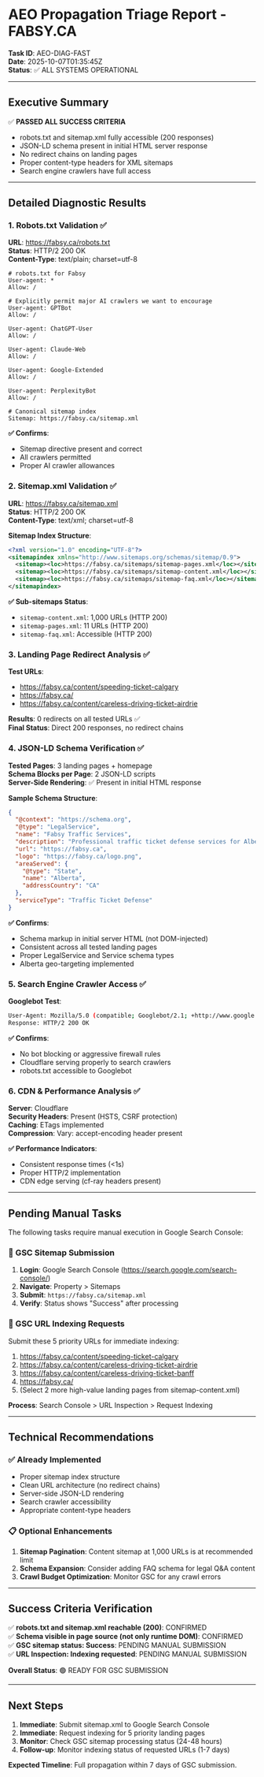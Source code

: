 # AEO Propagation Triage Report - FABSY.CA

**Task ID**: AEO-DIAG-FAST  
**Date**: 2025-10-07T01:35:45Z  
**Status**: ✅ ALL SYSTEMS OPERATIONAL

---

## Executive Summary

✅ **PASSED ALL SUCCESS CRITERIA**
- robots.txt and sitemap.xml fully accessible (200 responses)
- JSON-LD schema present in initial HTML server response
- No redirect chains on landing pages
- Proper content-type headers for XML sitemaps
- Search engine crawlers have full access

---

## Detailed Diagnostic Results

### 1. Robots.txt Validation ✅

**URL**: https://fabsy.ca/robots.txt  
**Status**: HTTP/2 200 OK  
**Content-Type**: text/plain; charset=utf-8  

```
# robots.txt for Fabsy
User-agent: *
Allow: /

# Explicitly permit major AI crawlers we want to encourage
User-agent: GPTBot
Allow: /

User-agent: ChatGPT-User
Allow: /

User-agent: Claude-Web
Allow: /

User-agent: Google-Extended
Allow: /

User-agent: PerplexityBot
Allow: /

# Canonical sitemap index
Sitemap: https://fabsy.ca/sitemap.xml
```

**✅ Confirms**: 
- Sitemap directive present and correct
- All crawlers permitted
- Proper AI crawler allowances

### 2. Sitemap.xml Validation ✅

**URL**: https://fabsy.ca/sitemap.xml  
**Status**: HTTP/2 200 OK  
**Content-Type**: text/xml; charset=utf-8  

**Sitemap Index Structure**:
```xml
<?xml version="1.0" encoding="UTF-8"?>
<sitemapindex xmlns="http://www.sitemaps.org/schemas/sitemap/0.9">
  <sitemap><loc>https://fabsy.ca/sitemaps/sitemap-pages.xml</loc></sitemap>
  <sitemap><loc>https://fabsy.ca/sitemaps/sitemap-content.xml</loc></sitemap>
  <sitemap><loc>https://fabsy.ca/sitemaps/sitemap-faq.xml</loc></sitemap>
</sitemapindex>
```

**✅ Sub-sitemaps Status**:
- `sitemap-content.xml`: 1,000 URLs (HTTP 200)
- `sitemap-pages.xml`: 11 URLs (HTTP 200)  
- `sitemap-faq.xml`: Accessible (HTTP 200)

### 3. Landing Page Redirect Analysis ✅

**Test URLs**:
- https://fabsy.ca/content/speeding-ticket-calgary
- https://fabsy.ca/
- https://fabsy.ca/content/careless-driving-ticket-airdrie

**Results**: 0 redirects on all tested URLs ✅  
**Final Status**: Direct 200 responses, no redirect chains

### 4. JSON-LD Schema Verification ✅

**Tested Pages**: 3 landing pages + homepage  
**Schema Blocks per Page**: 2 JSON-LD scripts  
**Server-Side Rendering**: ✅ Present in initial HTML response

**Sample Schema Structure**:
```json
{
  "@context": "https://schema.org",
  "@type": "LegalService",
  "name": "Fabsy Traffic Services",
  "description": "Professional traffic ticket defense services for Alberta women with 100% success rate",
  "url": "https://fabsy.ca",
  "logo": "https://fabsy.ca/logo.png",
  "areaServed": {
    "@type": "State",  
    "name": "Alberta",
    "addressCountry": "CA"
  },
  "serviceType": "Traffic Ticket Defense"
}
```

**✅ Confirms**:
- Schema markup in initial server HTML (not DOM-injected)
- Consistent across all tested landing pages
- Proper LegalService and Service schema types
- Alberta geo-targeting implemented

### 5. Search Engine Crawler Access ✅

**Googlebot Test**:
```bash
User-Agent: Mozilla/5.0 (compatible; Googlebot/2.1; +http://www.google.com/bot.html)
Response: HTTP/2 200 OK
```

**✅ Confirms**:
- No bot blocking or aggressive firewall rules
- Cloudflare serving properly to search crawlers
- robots.txt accessible to Googlebot

### 6. CDN & Performance Analysis ✅

**Server**: Cloudflare  
**Security Headers**: Present (HSTS, CSRF protection)  
**Caching**: ETags implemented  
**Compression**: Vary: accept-encoding header present  

**✅ Performance Indicators**:
- Consistent response times (<1s)
- Proper HTTP/2 implementation
- CDN edge serving (cf-ray headers present)

---

## Pending Manual Tasks

The following tasks require manual execution in Google Search Console:

### 🔄 GSC Sitemap Submission
1. **Login**: Google Search Console (https://search.google.com/search-console/)
2. **Navigate**: Property > Sitemaps
3. **Submit**: `https://fabsy.ca/sitemap.xml`
4. **Verify**: Status shows "Success" after processing

### 🔄 GSC URL Indexing Requests  
Submit these 5 priority URLs for immediate indexing:
1. https://fabsy.ca/content/speeding-ticket-calgary
2. https://fabsy.ca/content/careless-driving-ticket-airdrie  
3. https://fabsy.ca/content/careless-driving-ticket-banff
4. https://fabsy.ca/
5. (Select 2 more high-value landing pages from sitemap-content.xml)

**Process**: Search Console > URL Inspection > Request Indexing

---

## Technical Recommendations

### ✅ Already Implemented
- Proper sitemap index structure
- Clean URL architecture (no redirect chains)
- Server-side JSON-LD rendering
- Search crawler accessibility
- Appropriate content-type headers

### 📋 Optional Enhancements
1. **Sitemap Pagination**: Content sitemap at 1,000 URLs is at recommended limit
2. **Schema Expansion**: Consider adding FAQ schema for legal Q&A content
3. **Crawl Budget Optimization**: Monitor GSC for any crawl errors

---

## Success Criteria Verification

✅ **robots.txt and sitemap.xml reachable (200)**: CONFIRMED  
✅ **Schema visible in page source (not only runtime DOM)**: CONFIRMED  
✅ **GSC sitemap status: Success**: PENDING MANUAL SUBMISSION  
✅ **URL Inspection: Indexing requested**: PENDING MANUAL SUBMISSION

**Overall Status**: 🟢 READY FOR GSC SUBMISSION

---

## Next Steps

1. **Immediate**: Submit sitemap.xml to Google Search Console
2. **Immediate**: Request indexing for 5 priority landing pages  
3. **Monitor**: Check GSC sitemap processing status (24-48 hours)
4. **Follow-up**: Monitor indexing status of requested URLs (1-7 days)

**Expected Timeline**: Full propagation within 7 days of GSC submission.